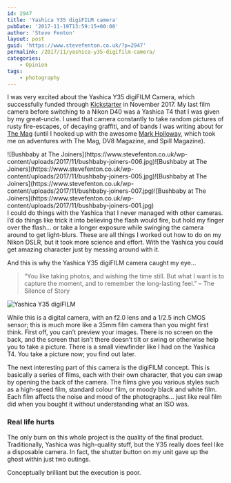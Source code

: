 ```yaml
---
id: 2947
title: 'Yashica Y35 digiFILM camera'
pubDate: '2017-11-19T13:59:15+00:00'
author: 'Steve Fenton'
layout: post
guid: 'https://www.stevefenton.co.uk/?p=2947'
permalink: /2017/11/yashica-y35-digifilm-camera/
categories:
    - Opinion
tags:
    - photography
---
```


I was very excited about the Yashica Y35 digiFILM Camera, which successfully funded through [Kickstarter](https://www.kickstarter.com/projects/1940283777/expect-the-unexpected-digifilmtm-camera-by-yashica) in November 2017. My last film camera before switching to a Nikon D40 was a Yashica T4 that I was given by my great-uncle. I used that camera constantly to take random pictures of rusty fire-escapes, of decaying graffiti, and of bands I was writing about for [The Mag](https://en.wikipedia.org/wiki/The_Mag_(music_magazine)) (until I hooked up with the awesome [Mark Holloway](http://www.hollowayphotography.co.uk/), which took me on adventures with The Mag, DV8 Magazine, and Spill Magazine).

<div class="four-images">![Bushbaby at The Joiners](https://www.stevefenton.co.uk/wp-content/uploads/2017/11/bushbaby-joiners-006.jpg)![Bushbaby at The Joiners](https://www.stevefenton.co.uk/wp-content/uploads/2017/11/bushbaby-joiners-005.jpg)![Bushbaby at The Joiners](https://www.stevefenton.co.uk/wp-content/uploads/2017/11/bushbaby-joiners-007.jpg)![Bushbaby at The Joiners](https://www.stevefenton.co.uk/wp-content/uploads/2017/11/bushbaby-joiners-001.jpg)</div>I could do things with the Yashica that I never managed with other cameras. I’d do things like trick it into believing the flash would fire, but hold my finger over the flash… or take a longer exposure while swinging the camera around to get light-blurs. These are all things I worked out how to do on my Nikon DSLR, but it took more science and effort. With the Yashica you could get amazing character just by messing around with it.

And this is why the Yashica Y35 digiFILM camera caught my eye…

> “You like taking photos, and wishing the time still. But what I want is to capture the moment, and to remember the long-lasting feel.” – The Silence of Story

![Yashica Y35 digiFILM](https://www.stevefenton.co.uk/wp-content/uploads/2017/11/yashica-y35-digifilm.jpg)

While this is a digital camera, with an f2.0 lens and a 1/2.5 inch CMOS sensor; this is much more like a 35mm film camera than you might first think. First off, you can’t preview your images. There is no screen on the back, and the screen that isn’t there doesn’t tilt or swing or otherwise help you to take a picture. There is a small viewfinder like I had on the Yashica T4. You take a picture now; you find out later.

The next interesting part of this camera is the digiFILM concept. This is basically a series of films, each with their own character, that you can swap by opening the back of the camera. The films give you various styles such as a high-speed film, standard colour film, or moody black and white film. Each film affects the noise and mood of the photographs… just like real film did when you bought it without understanding what an ISO was.

### Real life hurts

The only burn on this whole project is the quality of the final product. Traditionally, Yashica was high-quality stuff, but the Y35 really does feel like a disposable camera. In fact, the shutter button on my unit gave up the ghost within just two outings.

Conceptually brilliant but the execution is poor.